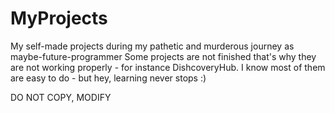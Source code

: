 # MyProjects
My self-made projects during my pathetic and murderous journey as maybe-future-programmer  Some projects are not finished that's why they are not working properly - for instance DishcoveryHub. I know most of them are easy to do - but hey, learning never stops :)

DO NOT COPY, MODIFY
